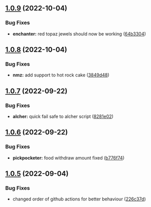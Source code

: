 ## [1.0.9](https://github.com/Torwent/wasp-free/compare/v1.0.8...v1.0.9) (2022-10-04)


### Bug Fixes

* **enchanter:** red topaz jewels should now be working ([64b3304](https://github.com/Torwent/wasp-free/commit/64b3304b6279b0ae14ee4f8b44de70a5380e9d5f))



## [1.0.8](https://github.com/Torwent/wasp-free/compare/v1.0.7...v1.0.8) (2022-10-04)


### Bug Fixes

* **nmz:** add support to hot rock cake ([3849d48](https://github.com/Torwent/wasp-free/commit/3849d48e40bfd388e8e39df04201d0a6cf4beb81))



## [1.0.7](https://github.com/Torwent/wasp-free/compare/v1.0.6...v1.0.7) (2022-09-22)


### Bug Fixes

* **alcher:** quick fail safe to alcher script ([8281e02](https://github.com/Torwent/wasp-free/commit/8281e0297bc69ddca27c925a31b10fd0de84079c))



## [1.0.6](https://github.com/Torwent/wasp-free/compare/v1.0.5...v1.0.6) (2022-09-22)


### Bug Fixes

* **pickpocketer:** food withdraw amount fixed ([b776f74](https://github.com/Torwent/wasp-free/commit/b776f748cc215a150cdfb57a05f4066903868327))



## [1.0.5](https://github.com/Torwent/wasp-free/compare/v1.0.4...v1.0.5) (2022-09-04)


### Bug Fixes

* changed order of github actions for better behaviour ([226c37d](https://github.com/Torwent/wasp-free/commit/226c37d0759505d4579b134e7661cbfaae1018b4))



